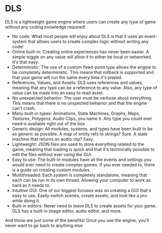 # DLS

DLS is a lightweight game engine where users can create any type of game without any coding knowledge required!

- No code: What most people will enjoy about DLS is that it uses an event-system that allows users to create complex logic without writing any code!
- Online built-in: Creating online experiences has never been easier. A simple toggle on any value will allow it to either be local or networked. It's that easy.
- Deterministic: The use of a custom fixed-point type allows the engine to be completely deterministic. This means that rollback is supported and that your game will run the same every time it's played.
- References, Values, and Assets: DLS uses references and values, meaning that any type can be a reference to any value. Also, any type of value can be made into an easy to read asset.
- No unexpected behavior: The user must be verbose about everything. This means that there is no unspected behavior and that the engine can't crash.
- Many built-in types: Animations, State Machines, Graphs, Maps, Textures, Polygons, Audio Clips, you name it. Any type you could ever need is available right out of the box.
- Generic design: All modules, systems, and types have been built to be as generic as possible. A map of entity refs to strings? Sure. A state machine that returns an audio clip? Easy.
- Lightweight: JSON files are used to store everything related to the game, meaning that loading is quick and that it's technically possible to edit the files without ever using the GUI.
- Easy to use: The built-in modules have all the events and settings you would ever need to create complex games. If you ever needed to, there is a guide on creating custom modules.
- Multithreaded: Each system is completely standalone, meaning that each can be run in its own thread. Allowing your computer to work as hard as it needs to.
- Intuitive GUI: One of our biggest focuses was on creating a GUI that's easy to use. Easily switch scenes, create assets, and look like a pro while doing it.
- Built-in editors: Never need to leave DLS to create assets for your game. DLS has a built-in image editor, audio editor, and more.

And those are just some of the benefits! Once you use the engine, you'll never want to go back to anything else.
